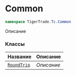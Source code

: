 
# Common
```csharp    
namespace TigerTrade.Tc.Common
```
Описание


### Классы
| Название | Описание |
| --- | --- |
| [`RoundTrip`](./Common/RoundTrip.cs.md) | *Описание* |
